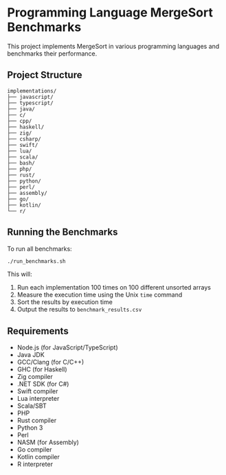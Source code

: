 # Programming Language MergeSort Benchmarks

This project implements MergeSort in various programming languages and benchmarks their performance.

## Project Structure

```
implementations/
├── javascript/
├── typescript/
├── java/
├── c/
├── cpp/
├── haskell/
├── zig/
├── csharp/
├── swift/
├── lua/
├── scala/
├── bash/
├── php/
├── rust/
├── python/
├── perl/
├── assembly/
├── go/
├── kotlin/
└── r/
```

## Running the Benchmarks

To run all benchmarks:

```bash
./run_benchmarks.sh
```

This will:
1. Run each implementation 100 times on 100 different unsorted arrays
2. Measure the execution time using the Unix `time` command
3. Sort the results by execution time
4. Output the results to `benchmark_results.csv`

## Requirements

- Node.js (for JavaScript/TypeScript)
- Java JDK
- GCC/Clang (for C/C++)
- GHC (for Haskell)
- Zig compiler
- .NET SDK (for C#)
- Swift compiler
- Lua interpreter
- Scala/SBT
- PHP
- Rust compiler
- Python 3
- Perl
- NASM (for Assembly)
- Go compiler
- Kotlin compiler
- R interpreter
